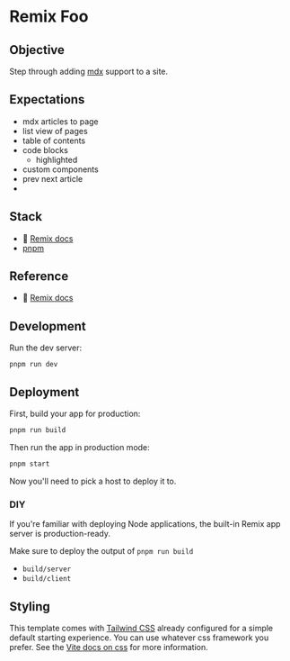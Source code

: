 # Remix Foo

## Objective 

Step through adding [mdx](https://mdxjs.com/docs/) support to a site. 

## Expectations 

- mdx articles to page
- list view of pages
- table of contents
- code blocks 
  - highlighted 
- custom components 
- prev next article 
- 

## Stack 

- 📖 [Remix docs](https://remix.run/docs) 
- [pnpm](https://pnpm.io/installation)

## Reference 

- 📖 [Remix docs](https://remix.run/docs)

## Development

Run the dev server:

```shellscript
pnpm run dev
```

## Deployment

First, build your app for production:

```sh
pnpm run build
```

Then run the app in production mode:

```sh
pnpm start
```

Now you'll need to pick a host to deploy it to.

### DIY

If you're familiar with deploying Node applications, the built-in Remix app server is production-ready.

Make sure to deploy the output of `pnpm run build`

- `build/server`
- `build/client`

## Styling

This template comes with [Tailwind CSS](https://tailwindcss.com/) already configured for a simple default starting experience. You can use whatever css framework you prefer. See the [Vite docs on css](https://vitejs.dev/guide/features.html#css) for more information.
